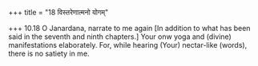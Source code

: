 +++
title = "18 विस्तरेणात्मनो योगम्"

+++
10.18 O Janardana, narrate to me again \[In addition to what has been
said in the seventh and ninth chapters.\] Your onw yoga and (divine)
manifestations elaborately. For, while hearing (Your) nectar-like
(words), there is no satiety in me.
